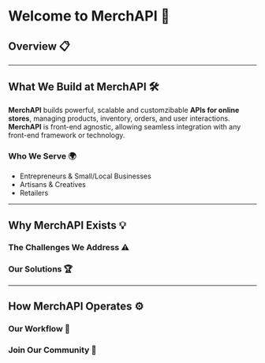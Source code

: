 # Welcome to MerchAPI 🌟

## Overview 📋

---

## What We Build at MerchAPI 🛠️

**MerchAPI** builds powerful, scalable and customzibable **APIs for online stores**, managing products, inventory, orders, and user interactions. **MerchAPI** is front-end agnostic, allowing seamless integration with any front-end framework or technology.

### Who We Serve 🌍

- Entrepreneurs & Small/Local Businesses
- Artisans & Creatives
- Retailers

---

## Why MerchAPI Exists 💡

### The Challenges We Address ⚠️

### Our Solutions 🏆

---

## How MerchAPI Operates ⚙️

### Our Workflow 🔄

### Join Our Community 🤝

